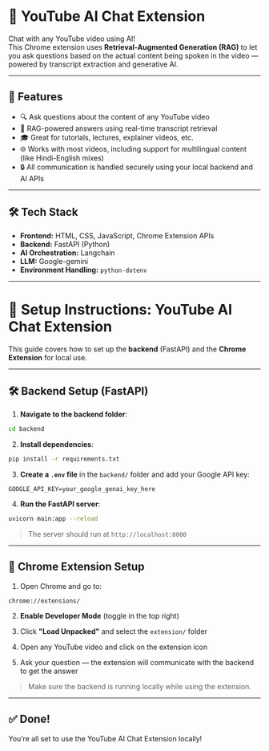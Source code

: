 # 🧠 YouTube AI Chat Extension

Chat with any YouTube video using AI!  
This Chrome extension uses **Retrieval-Augmented Generation (RAG)** to let you ask questions based on the actual content being spoken in the video — powered by transcript extraction and generative AI.

---

## 🚀 Features

- 🔍 Ask questions about the content of any YouTube video
- 🤖 RAG-powered answers using real-time transcript retrieval
- 🎓 Great for tutorials, lectures, explainer videos, etc.
- 🌐 Works with most videos, including support for multilingual content (like Hindi-English mixes)
- 🔒 All communication is handled securely using your local backend and AI APIs

---

## 🛠️ Tech Stack

- **Frontend:** HTML, CSS, JavaScript, Chrome Extension APIs
- **Backend:** FastAPI (Python)
- **AI Orchestration:** Langchain
- **LLM:** Google-gemini
- **Environment Handling:** `python-dotenv`

---


# 🔧 Setup Instructions: YouTube AI Chat Extension

This guide covers how to set up the **backend** (FastAPI) and the **Chrome Extension** for local use.

---

## 🛠️ Backend Setup (FastAPI)

1. **Navigate to the backend folder**:

```bash
cd backend
```

2. **Install dependencies**:

```bash
pip install -r requirements.txt
```

3. **Create a `.env` file** in the `backend/` folder and add your Google API key:

```
GOOGLE_API_KEY=your_google_genai_key_here
```

4. **Run the FastAPI server**:

```bash
uvicorn main:app --reload
```

> The server should run at `http://localhost:8000`

---

## 🧩 Chrome Extension Setup

1. Open Chrome and go to:

```
chrome://extensions/
```

2. **Enable Developer Mode** (toggle in the top right)

3. Click **"Load Unpacked"** and select the `extension/` folder

4. Open any YouTube video and click on the extension icon

5. Ask your question — the extension will communicate with the backend to get the answer

> Make sure the backend is running locally while using the extension.

---

## ✅ Done!

You’re all set to use the YouTube AI Chat Extension locally!
